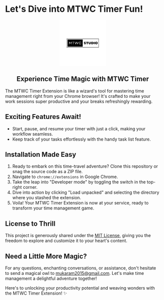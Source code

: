 # Let's Dive into MTWC Timer Fun!

<p align="center">
  <img align="center" height="150px" src="https://github.com/mukaramkhaleel/MTWC-timer/blob/master/icon.png" alt="MTWC Timer Icon">
</p>

<h2 align="center">Experience Time Magic with MTWC Timer</h2>

The MTWC Timer Extension is like a wizard's tool for mastering time management right from your Chrome browser! It's crafted to make your work sessions super productive and your breaks refreshingly rewarding.

## Exciting Features Await!

- Start, pause, and resume your timer with just a click, making your workflow seamless.
- Keep track of your tasks effortlessly with the handy task list feature.

## Installation Made Easy

1. Ready to embark on this time-travel adventure? Clone this repository or snag the source code as a ZIP file.
2. Navigate to `chrome://extensions` in Google Chrome.
3. Take the leap into "Developer mode" by toggling the switch in the top-right corner.
4. Dive into action by clicking "Load unpacked" and selecting the directory where you stashed the extension.
5. Voila! Your MTWC Timer Extension is now at your service, ready to transform your time management game.

## License to Thrill

This project is generously shared under the [MIT License](LICENSE), giving you the freedom to explore and customize it to your heart's content.

## Need a Little More Magic?

For any questions, enchanting conversations, or assistance, don't hesitate to send a magical owl to [mukaram2015@gmail.com](mailto:mukaram2015@gmail.com). Let's make time management a delightful adventure together!

Here's to unlocking your productivity potential and weaving wonders with the MTWC Timer Extension! ✨